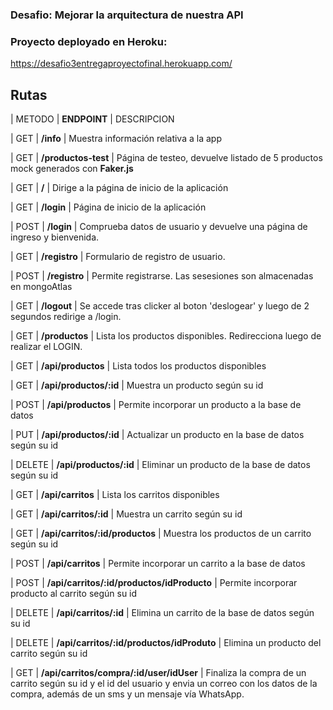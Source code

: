 ### Desafio: Mejorar la arquitectura de nuestra API

### Proyecto deployado en Heroku:

https://desafio3entregaproyectofinal.herokuapp.com/


## Rutas

| METODO | **ENDPOINT** | DESCRIPCION

| GET | **/info** | Muestra información relativa a la app

| GET | **/productos-test** | Página de testeo, devuelve listado de 5 productos mock generados con **Faker.js**

| GET | **/** | Dirige a la página de inicio de la aplicación

| GET | **/login** | Página de inicio de la aplicación

| POST | **/login** | Comprueba datos de usuario y devuelve una página de ingreso y bienvenida.

| GET | **/registro** | Formulario de registro de usuario.

| POST | **/registro** | Permite registrarse. Las sesesiones son almacenadas en mongoAtlas

| GET | **/logout** | Se accede tras clicker al boton 'deslogear' y luego de 2 segundos redirige a /login.

| GET | **/productos** | Lista los productos disponibles. Redirecciona luego de realizar el LOGIN.

| GET | **/api/productos** | Lista todos los productos disponibles

| GET | **/api/productos/:id** | Muestra un producto según su id

| POST | **/api/productos** | Permite incorporar un producto a la base de datos

| PUT | **/api/productos/:id** | Actualizar un producto en la base de datos según su id

| DELETE | **/api/productos/:id** | Eliminar un producto de la base de datos según su id

| GET | **/api/carritos** | Lista los carritos disponibles

| GET | **/api/carritos/:id** | Muestra un carrito según su id

| GET | **/api/carritos/:id/productos** | Muestra los productos de un carrito según su id

| POST | **/api/carritos** | Permite incorporar un carrito a la base de datos

| POST | **/api/carritos/:id/productos/idProducto** | Permite incorporar producto al carrito según su id

| DELETE | **/api/carritos/:id** | Elimina un carrito de la base de datos según su id

| DELETE | **/api/carritos/:id/productos/idProduto** | Elimina un producto del carrito según su id

| GET | **/api/carritos/compra/:id/user/idUser** | Finaliza la compra de un carrito según su id y el id del usuario y envia un correo con los datos de la compra, además de un sms y un mensaje vía WhatsApp.
